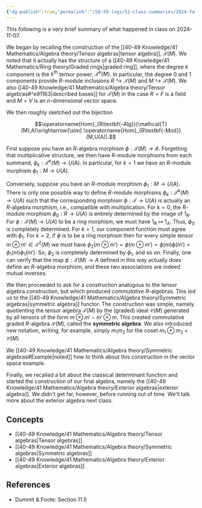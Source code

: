 ```yaml
---
{"dg-publish":true,"permalink":"/50-59-logs/51-class-summaries/2024-fall/math-561/2024-11/2024-11-07/","updated":"2024-11-07T14:07:47-08:00"}
---
```


This following is a very brief summary of what happened in class on 2024-11-07.

We began by recalling the construction of the [[40-49 Knowledge/41 Mathematics/Algebra theory/Tensor algebras\|tensor algebra]], $\mathcal{T}(M)$. We noted that it actually has the structure of a [[40-49 Knowledge/41 Mathematics/Ring theory/Graded rings\|graded ring]], where the degree $k$ component is the $k^{\text{th}}$ tensor power, $\mathcal{T}^k(M)$. In particular, the degree 0 and 1 components provide $R$-module inclusions $R\hookrightarrow \mathcal{T}(M)$ and $M\hookrightarrow \mathcal{T}(M)$. We also [[40-49 Knowledge/41 Mathematics/Algebra theory/Tensor algebras#^e91163\|described bases]] for $\mathcal{T}(M)$ in the case $R=F$ is a field and $M=V$ is an $n$-dimensional vector space.

We then roughly sketched out the bijection

$$\operatorname{Hom}_{R\textbf{-Alg}}(\mathcal{T}(M),A)\xrightarrow{\sim} \operatorname{Hom}_{R\textbf{-Mod}}(M,U(A)).$$

First suppose you have an $R$-algebra morphism $\phi:\mathcal{T}(M)\to A$. Forgetting that multiplicative structure, we then have $R$-module morphisms from each summand, $\phi_k:\mathcal{T}^k(M)\to U(A)$. In particular, for $k=1$ we have an $R$-module morphism $\phi_1:M\to U(A)$.

Conversely, suppose you have an $R$-module morphism $\phi_1:M\to U(A)$. There is only one possible way to define $R$-module morphisms $\phi_k:\mathcal{T}^k(M)\to U(A)$ such that the corresponding morphism $\phi:\mathcal{T}\to U(A)$ is actually an $R$-algebra morphism, i.e., compatible with multiplication. For $k=0$, the $R$-module morphism $\phi_0:R\to U(A)$ is entirely determined by the image of $1_R$. For $\phi:\mathcal{T}(M)\to U(A)$ to be a ring morphism, we must have $1_R\mapsto 1_A$. Thus, $\phi_0$ is completely determined. For $k=1$, our component function must agree with $\phi_1$. For $k=2$, if $\phi$ is to be a ring morphism then for every simple tensor $m\otimes m'\in \mathcal{T}^2(M)$ we must have $\phi_2(m\otimes m')=\phi(m\otimes m') = \phi(m)\phi(m')=\phi_1(m)\phi_1(m')$. So, $\phi_2$ is completely determined by $\phi_1$, and so on. Finally, one can verify that the map $\phi:\mathcal{T}(M)\to A$ defined in this way actually does define an $R$-algebra morphism, and these two associations are indeed mutual inverses.

We then proceeded to ask for a construction analogous to the tensor algebra construction, but which produced *commutative* $R$-algebras. This led us to the [[40-49 Knowledge/41 Mathematics/Algebra theory/Symmetric algebras\|symmetric algebra]] functor. The construction was simple, namely quotienting the tensor algebra $\mathcal{T}(M)$ by the (graded) ideal $\mathcal{C}(M)$ generated by all tensors of the form $m\otimes m'-m'\otimes m$. This created commutative graded $R$-algebra $\mathcal{S}(M)$, called the **symmetric algebra**. We also introduced new notation, writing, for example, simply $m_1m_2$ for the coset $m_1\otimes m_2+\mathcal{C}(M)$.

We [[40-49 Knowledge/41 Mathematics/Algebra theory/Symmetric algebras#Example\|noted]] how to think about this construction in the vector space example.

Finally, we recalled a bit about the classical determinant function and started the construction of our final algebra, namely the [[40-49 Knowledge/41 Mathematics/Algebra theory/Exterior algebras\|exterior algebra]]. We didn't get far, however, before running out of time. We'll talk more about the exterior algebra next class.
## Concepts

- [[40-49 Knowledge/41 Mathematics/Algebra theory/Tensor algebras\|Tensor algebras]]
- [[40-49 Knowledge/41 Mathematics/Algebra theory/Symmetric algebras\|Symmetric algebras]]
- [[40-49 Knowledge/41 Mathematics/Algebra theory/Exterior algebras\|Exterior algebras]]

## References

- Dummit & Foote: Section 11.5